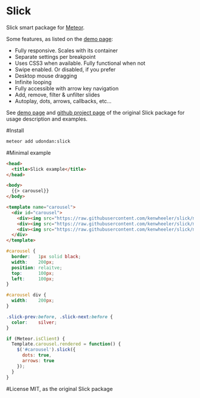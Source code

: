 
Slick
==========

Slick smart package for [Meteor][1].

Some features, as listed on the [demo page][2]:
* Fully responsive. Scales with its container
* Separate settings per breakpoint
* Uses CSS3 when available. Fully functional when not
* Swipe enabled. Or disabled, if you prefer
* Desktop mouse dragging
* Infinite looping
* Fully accessible with arrow key navigation
* Add, remove, filter & unfilter slides
* Autoplay, dots, arrows, callbacks, etc...

See [demo page][2] and [github project page][3] of the original Slick package for usage description and examples.

#Install
```sh
meteor add udondan:slick
```

#Minimal example
```html
<head>
  <title>Slick example</title>
</head>

<body>
  {{> carousel}}
</body>

<template name="carousel">  
  <div id="carousel">
    <div><img src="https://raw.githubusercontent.com/kenwheeler/slick/master/img/slick.gif" width="200px" /></div>
    <div><img src="https://raw.githubusercontent.com/kenwheeler/slick/master/img/slick.gif" width="200px" /></div>
    <div><img src="https://raw.githubusercontent.com/kenwheeler/slick/master/img/slick.gif" width="200px" /></div>
  </div>
</template>
```
```css
#carousel {
  border:   1px solid black;
  width:    200px;
  position: relaitve;
  top:      100px;
  left:     100px;
}

#carousel div {
  width:    200px;
}

.slick-prev:before, .slick-next:before {
  color:    silver;
}
```
```js
if (Meteor.isClient) {
  Template.carousel.rendered = function() {
    $('#carousel').slick({
      dots: true,
      arrows: true
    });
  }
}
```

  [1]: https://www.meteor.com/
  [2]: http://kenwheeler.github.io/slick/
  [3]: https://github.com/kenwheeler/slick/

#License
MIT, as the original Slick package